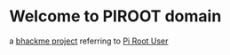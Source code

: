# Welcome to PIROOT domain

a [bhackme project](http://home.bhackme/) referring to [Pi Root User](https://www.raspberrypi.org/documentation/linux/usage/root.md)
